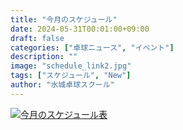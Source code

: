 ```yaml
---
title: "今月のスケジュール"
date: 2024-05-31T00:01:00+09:00
draft: false
categories: ["卓球ニュース", "イベント"]
description: ""
image: "schedule_link2.jpg"
tags: ["スケジュール", "New"]
author: "水城卓球スクール"
---
```


<a class="" href="/images/blog/mtts_schedule06.pdf"><img src="/images/blog/2024_06.jpg" alt="今月のスケジュール表" /></a>

